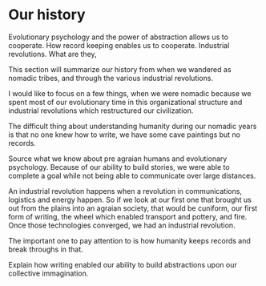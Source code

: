 # Our history

Evolutionary psychology and the power of abstraction allows us to cooperate.
How record keeping enables us to cooperate.
Industrial revolutions. What are they,

This section will summarize our history from when we wandered as nomadic tribes, and through the various industrial revolutions.

I would like to focus on a few things, when we were nomadic because we spent most of our evolutionary time
in this organizational structure and industrial revolutions which restructured our civilization.

The difficult thing about understanding humanity during our nomadic years is that no one knew how
to write, we have some cave paintings but no records.

Source what we know about pre agraian humans and evolutionary psychology. Because of our ability to 
build stories, we were able to complete a goal while not being able to communicate over
large distances.

An industrial revolution happens when a revolution in communications, logistics and energy happen.
So if we look at our first one that brought us out from the plains into an agraian society, that would
be cuniform, our first form of writing, the wheel which enabled transport and pottery, and fire.
Once those technologies converged, we had an industrial revolution. 

The important one to pay attention to is how humanity keeps records and break throughs in that.

Explain how writing enabled our ability to build abstractions upon our collective immagination.





